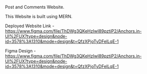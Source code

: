 Post and Comments Website.

This Website is built using MERN.

Deployed Website Link - https://www.figma.com/file/ThDWg3QKeHzIwI89pztiP2/Anchors.in-UI%2FUX?type=design&node-id=3578%3A1310&mode=design&t=QfzXPjoTyDFelLqE-1

Figma Design - https://www.figma.com/file/ThDWg3QKeHzIwI89pztiP2/Anchors.in-UI%2FUX?type=design&node-id=3578%3A1310&mode=design&t=QfzXPjoTyDFelLqE-1
